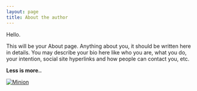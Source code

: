 ```yaml
---
layout: page
title: About the author
---
```


Hello.

This will be your About page. Anything about you, it should be written here in details. You may describe your bio here like who you are, what you do, your intention, social site hyperlinks and how people can contact you, etc.

**Less is more..**

[![Minion](/assets/minion.png)](https://twitter.com/sim4n6)
